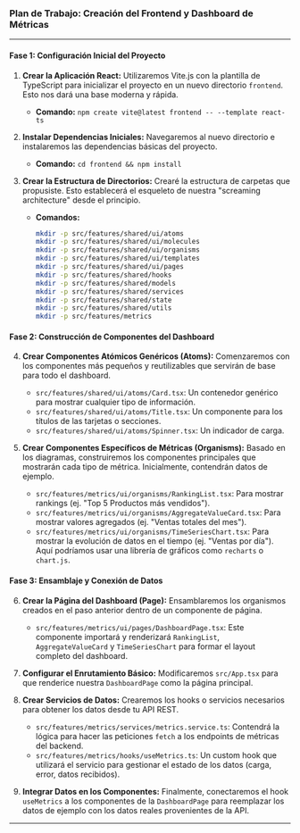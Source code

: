 ### Plan de Trabajo: Creación del Frontend y Dashboard de Métricas

---

#### **Fase 1: Configuración Inicial del Proyecto**

1.  **Crear la Aplicación React:**
    Utilizaremos Vite.js con la plantilla de TypeScript para inicializar el proyecto en un nuevo directorio `frontend`. Esto nos dará una base moderna y rápida.
    *   **Comando:** `npm create vite@latest frontend -- --template react-ts`

2.  **Instalar Dependencias Iniciales:**
    Navegaremos al nuevo directorio e instalaremos las dependencias básicas del proyecto.
    *   **Comando:** `cd frontend && npm install`

3.  **Crear la Estructura de Directorios:**
    Crearé la estructura de carpetas que propusiste. Esto establecerá el esqueleto de nuestra "screaming architecture" desde el principio.
    *   **Comandos:**
        ```bash
        mkdir -p src/features/shared/ui/atoms
        mkdir -p src/features/shared/ui/molecules
        mkdir -p src/features/shared/ui/organisms
        mkdir -p src/features/shared/ui/templates
        mkdir -p src/features/shared/ui/pages
        mkdir -p src/features/shared/hooks
        mkdir -p src/features/shared/models
        mkdir -p src/features/shared/services
        mkdir -p src/features/shared/state
        mkdir -p src/features/shared/utils
        mkdir -p src/features/metrics
        ```

#### **Fase 2: Construcción de Componentes del Dashboard**

4.  **Crear Componentes Atómicos Genéricos (Atoms):**
    Comenzaremos con los componentes más pequeños y reutilizables que servirán de base para todo el dashboard.
    *   `src/features/shared/ui/atoms/Card.tsx`: Un contenedor genérico para mostrar cualquier tipo de información.
    *   `src/features/shared/ui/atoms/Title.tsx`: Un componente para los títulos de las tarjetas o secciones.
    *   `src/features/shared/ui/atoms/Spinner.tsx`: Un indicador de carga.

5.  **Crear Componentes Específicos de Métricas (Organisms):**
    Basado en los diagramas, construiremos los componentes principales que mostrarán cada tipo de métrica. Inicialmente, contendrán datos de ejemplo.
    *   `src/features/metrics/ui/organisms/RankingList.tsx`: Para mostrar rankings (ej. "Top 5 Productos más vendidos").
    *   `src/features/metrics/ui/organisms/AggregateValueCard.tsx`: Para mostrar valores agregados (ej. "Ventas totales del mes").
    *   `src/features/metrics/ui/organisms/TimeSeriesChart.tsx`: Para mostrar la evolución de datos en el tiempo (ej. "Ventas por día"). Aquí podríamos usar una librería de gráficos como `recharts` o `chart.js`.

#### **Fase 3: Ensamblaje y Conexión de Datos**

6.  **Crear la Página del Dashboard (Page):**
    Ensamblaremos los organismos creados en el paso anterior dentro de un componente de página.
    *   `src/features/metrics/ui/pages/DashboardPage.tsx`: Este componente importará y renderizará `RankingList`, `AggregateValueCard` y `TimeSeriesChart` para formar el layout completo del dashboard.

7.  **Configurar el Enrutamiento Básico:**
    Modificaremos `src/App.tsx` para que renderice nuestra `DashboardPage` como la página principal.

8.  **Crear Servicios de Datos:**
    Crearemos los hooks o servicios necesarios para obtener los datos desde tu API REST.
    *   `src/features/metrics/services/metrics.service.ts`: Contendrá la lógica para hacer las peticiones `fetch` a los endpoints de métricas del backend.
    *   `src/features/metrics/hooks/useMetrics.ts`: Un custom hook que utilizará el servicio para gestionar el estado de los datos (carga, error, datos recibidos).

9.  **Integrar Datos en los Componentes:**
    Finalmente, conectaremos el hook `useMetrics` a los componentes de la `DashboardPage` para reemplazar los datos de ejemplo con los datos reales provenientes de la API.

---